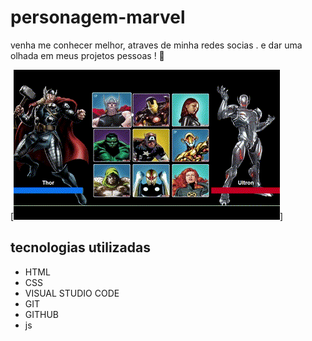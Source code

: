 # personagem-marvel
venha me conhecer melhor, atraves de minha redes socias .
e dar uma olhada em meus projetos pessoas ! 🚀

[<img src="./gif/MARVEL.gif" alt="gif da tela do projeto">]

## tecnologias utilizadas

- HTML
- CSS
- VISUAL STUDIO CODE
- GIT
- GITHUB
- js

